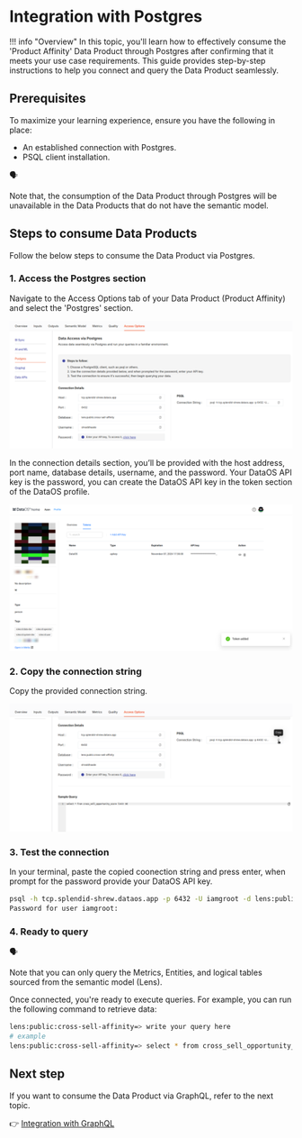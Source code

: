 # Integration with Postgres

!!! info "Overview"
    In this topic, you'll learn how to effectively consume the 'Product Affinity' Data Product through Postgres after confirming that it meets your use case requirements. This guide provides step-by-step instructions to help you connect and query the Data Product seamlessly.


## Prerequisites

To maximize your learning experience, ensure you have the following in place:

- An established connection with Postgres.
- PSQL  client installation.

<aside class="callout">
🗣

Note that, the consumption of the Data Product through Postgres will be unavailable in the Data Products that do not have the semantic model.

</aside>

## Steps to  consume Data Products

Follow the below steps to consume the Data Product via Postgres.

### 1. Access the Postgres section

Navigate to the Access Options tab of your Data Product (Product Affinity) and select the 'Postgres' section.

![pg_tab.png](/learn/dp_consumer_learn_track/integrate_postgres/pg_tab.png)

In the connection details section, you’ll be provided with the host address, port name, database details, username, and the password. Your DataOS API key is the password, you can create the DataOS API key in the token section of the DataOS profile.

![pg_apikey.png](/learn/dp_consumer_learn_track/integrate_postgres/pg_apikey.png)

### 2. Copy the connection string

Copy the provided connection string.

![pg_connection.png](/learn/dp_consumer_learn_track/integrate_postgres/pg_connection.png)

### 3. Test the connection

In your terminal, paste the copied coonection string and press enter, when prompt for the password provide your DataOS API key.

```bash
psql -h tcp.splendid-shrew.dataos.app -p 6432 -U iamgroot -d lens:public:cross-sell-affinity
Password for user iamgroot:
```

### 4. Ready to query

<aside class="callout">
🗣️

Note that you can only query the Metrics, Entities, and logical tables sourced from the semantic model (Lens).

</aside>

Once connected, you're ready to execute queries. For example, you can run the following command to retrieve data:

```bash
lens:public:cross-sell-affinity=> write your query here
# example
lens:public:cross-sell-affinity=> select * from cross_sell_opportunity_score limit 10
```

## Next step

If you want to consume the Data Product via GraphQL, refer to the next topic.

👉 [Integration with GraphQL](/learn/dp_consumer_learn_track/integrate_graphql/)